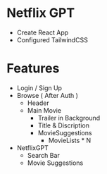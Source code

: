 # Netflix GPT

- Create React App
- Configured TailwindCSS

# Features
- Login / Sign Up
- Browse ( After Auth )
    - Header
    - Main Movie
        - Trailer  in Background
        - Title & Discription
        - MovieSuggestions
            - MovieLists * N 
- NetflixGPT
    - Search Bar
    - Movie Suggestions            